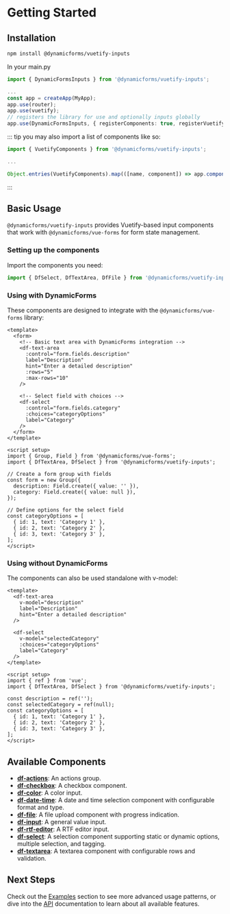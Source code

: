 # Getting Started

## Installation

```bash
npm install @dynamicforms/vuetify-inputs
```

In your main.py
```typescript
import { DynamicFormsInputs } from '@dynamicforms/vuetify-inputs';

...
const app = createApp(MyApp);
app.use(router);
app.use(vuetify);
// registers the library for use and optionally inputs globally
app.use(DynamicFormsInputs, { registerComponents: true, registerVuetifyComponents: false });
```

::: tip
you may also import a list of components like so:

```typescript
import { VuetifyComponents } from '@dynamicforms/vuetify-inputs';

...

Object.entries(VuetifyComponents).map(([name, component]) => app.component(name, component));
```
:::

## Basic Usage

`@dynamicforms/vuetify-inputs` provides Vuetify-based input components that work with `@dynamicforms/vue-forms` for form 
state management.

### Setting up the components

Import the components you need:

```typescript
import { DfSelect, DfTextArea, DfFile } from '@dynamicforms/vuetify-inputs';
```

### Using with DynamicForms

These components are designed to integrate with the `@dynamicforms/vue-forms` library:

```vue
<template>
  <form>
    <!-- Basic text area with DynamicForms integration -->
    <df-text-area
      :control="form.fields.description"
      label="Description"
      hint="Enter a detailed description"
      :rows="5"
      :max-rows="10"
    />
    
    <!-- Select field with choices -->
    <df-select
      :control="form.fields.category"
      :choices="categoryOptions"
      label="Category"
    />
  </form>
</template>

<script setup>
import { Group, Field } from '@dynamicforms/vue-forms';
import { DfTextArea, DfSelect } from '@dynamicforms/vuetify-inputs';

// Create a form group with fields
const form = new Group({
  description: Field.create({ value: '' }),
  category: Field.create({ value: null }),
});

// Define options for the select field
const categoryOptions = [
  { id: 1, text: 'Category 1' },
  { id: 2, text: 'Category 2' },
  { id: 3, text: 'Category 3' },
];
</script>
```

### Using without DynamicForms

The components can also be used standalone with v-model:

```vue
<template>
  <df-text-area
    v-model="description"
    label="Description"
    hint="Enter a detailed description"
  />
  
  <df-select
    v-model="selectedCategory"
    :choices="categoryOptions"
    label="Category"
  />
</template>

<script setup>
import { ref } from 'vue';
import { DfTextArea, DfSelect } from '@dynamicforms/vuetify-inputs';

const description = ref('');
const selectedCategory = ref(null);
const categoryOptions = [
  { id: 1, text: 'Category 1' },
  { id: 2, text: 'Category 2' },
  { id: 3, text: 'Category 3' },
];
</script>
```

## Available Components

- [**df-actions**](/examples/df-actions): An actions group.
- [**df-checkbox**](/examples/df-checkbox): A checkbox component.
- [**df-color**](/examples/df-color): A color input.
- [**df-date-time**](/examples/df-datetime): A date and time selection component with configurable format and type.
- [**df-file**](/examples/df-file): A file upload component with progress indication.
- [**df-input**](/examples/df-input): A general value input.
- [**df-rtf-editor**](/examples/df-rtf-editor): A RTF editor input.
- [**df-select**](/examples/df-select): A selection component supporting static or dynamic options, multiple selection,
  and tagging.
- [**df-textarea**](/examples/df-text-area): A textarea component with configurable rows and validation.

## Next Steps

Check out the [Examples](/examples/) section to see more advanced usage patterns, or dive into the [API](/api/) 
documentation to learn about all available features.
